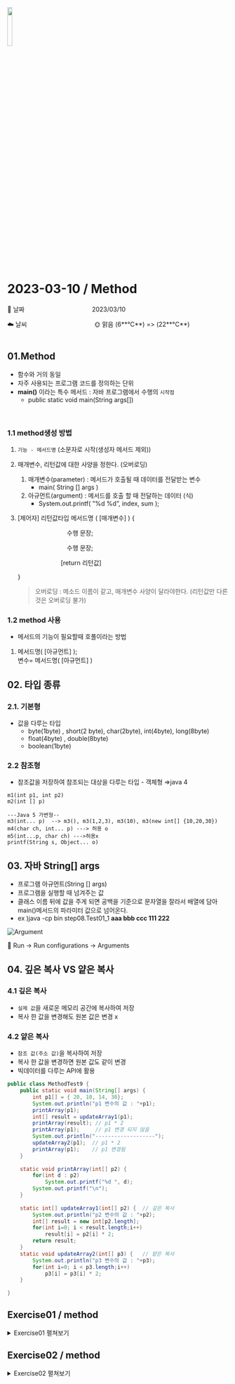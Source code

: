 <img src="https://noticon-static.tammolo.com/dgggcrkxq/image/upload/v1566913897/noticon/xbvewg1m3azbpnrzck1k.png" height="15%" width="15%">

# 2023-03-10 / Method 

📆 날짜           2023/03/10

☁️ 날씨           🌞 맑음  (6**°C**)  => (22**°C**)  <br/> <br/>



## **01.Method**

- 함수와 거의 동일
- 자주 사용되는 프로그램 코드를 정의하는 단위
- **main()** 이라는 특수 메서드 : 자바 프로그램에서 수행의 `시작점`
    - public static void main(String args[])
<br/>

### **1.1 method생성 방법**

1. `기능 - 메서드명` (소문자로 시작(생성자 메서드 제외))
2. 매개변수, 리턴값에 대한 사양을 정한다. (오버로딩)
    1. 매개변수(parameter) : 메서드가 호출될 때 데이터를 전달받는 변수
        - main( String [] args )
    2. 아규먼트(argument) : 메서드를 호출 할 때 전달하는 데이터 (식)
        - System.out.printf( ”%d %d”, index, sum );
3.  [제어자] 리턴값타입 메서드명 ( [매개변수] ) { 
    
            수행 문장;
    
            수행 문장;
    
            [return 리턴값]
    
     }

    > 오버로딩 : 메소드 이름이 같고, 매개변수 사양이 달라야한다. (리턴값만 다른것은 오버로딩 불가)


### **1.2 method  사용**

- 메서드의 기능이 필요할때 호풀이라는 방법
1. 메서드명( [아규먼트] );<br/>
변수= 메서드명( [아규먼트] )

##  **02. 타입 종류**

### 2.1. 기본형

- 값을 다루는 타입
    - byte(1byte) , short(2 byte), char(2byte), int(4byte), long(8byte)
    - float(4byte) , double(8byte)
    - boolean(1byte)

### 2.2 참조형

- 참조값을 저장하여 참조되는 대상을 다루는 타입 - 객체형 ⇒java 4

```
m1(int p1, int p2)
m2(int [] p)

---Java 5 가변형--
m3(int... p)  --> m3(), m3(1,2,3), m3(10), m3(new int[] {10,20,30})
m4(char ch, int... p) ---> 허용 o
m5(int...p, char ch) --->허용x 
printf(String s, Object... o) 
```

## **03. 자바 String[] args**

- 프로그램 아규먼트(String [] args)
- 프로그램을 실행할 때 넘겨주는 값
- 클래스 이름 뒤에 값을 주게 되면 공백을 기준으로 문자열을 잘라서 배열에 담아 main()메서드의 파라미터 값으로 넘어온다.
- ex )java -cp bin step08.Test01_1 **aaa bbb ccc 111 222**

![Argument](https://user-images.githubusercontent.com/55836020/224861907-c866a1eb-7206-417c-9dac-263020253c5c.png)

:balloon: Run → Run configurations → Arguments

## **04. 깊은 복사 VS 얕은 복사**

### 4.1 깊은 복사

- `실제 값`을 새로운  메모리 공간에 복사하여 저장
- 복사 한 값을 변경해도 원본 값은 변경 x

### 4.2  얕은 복사

- `참조 값(주소 값)`을 복사하여 저장
- 복사 한 값을 변경하면 원본 값도 같이 변경
- 빅데이터를 다루는 API에 활용

```java
public class MethodTest9 {
	public static void main(String[] args) {
		int p1[] = { 20, 10, 14, 30};
		System.out.println("p1 변수의 값 : "+p1);
		printArray(p1);
		int[] result = updateArray1(p1);
		printArray(result); // p1 * 2
		printArray(p1);     // p1 변경 되지 않음
		System.out.println("-------------------");
		updateArray2(p1);  // p1 * 2
		printArray(p1);    // p1 변경됨
	}
	
	static void printArray(int[] p2) {
		for(int d : p2)
			System.out.printf("%d ", d);
		System.out.printf("\n");
	}
	
	static int[] updateArray1(int[] p2) {  // 깊은 복사
		System.out.println("p2 변수의 값 : "+p2);
		int[] result = new int[p2.length];
		for(int i=0; i < result.length;i++)
			result[i] = p2[i] * 2;
		return result;
	} 
	static void updateArray2(int[] p3) {   // 얕은 복사
		System.out.println("p3 변수의 값 : "+p3);
		for(int i=0; i < p3.length;i++)
			p3[i] = p3[i] * 2;
	}
	
}
```
## **Exercise01 / method**

<details>
<summary>Exercise01 펼쳐보기</summary>
<div markdown="1">

1️⃣ **[ 실습 1 ]**

1. 클래스명 : MethodLab1
2. 구현해야 하는 추가 메서드 2개 (static 붙여서)
    
    매개변수 : 없음
    리턴값 : 없음
    메서드명 : printTitle
    기능 : 우리 자바 교재의 책제목을 화면에 출력한다.(개행처리 제외)
    
    매개변수 : 없음
    리턴값 : int
    메서드명 : getPrice
    기능 : 우리 자바 교재의 책 가격을 리턴한다.
    
3. main() 메서드에서는 위에 정의한 메서드들을 호출하고
다음과 같은 결과가 출력되도록 구현한다.
    
    [ 실행 결과 ]
    
    우리의 자바교재명은 <이것이 자바다>입니다.
    가격은 36,000원입니다.
    

```java
public class MethodLab1 {
	public static void main(String[] args) {
		System.out.print("우리의 자바교재명은 <");
		printTitle();
		System.out.println("> 입니다.");
		System.out.printf("가격은 %,d원입니다.",getPrice());
		
	}
	
	static void printTitle() {
		System.out.print("이것이 자바다");
	}
	static int getPrice() {
		return 36000;
	}
}
```
2️⃣ **[ 실습 2]**

1. 클래스명 : MethodLab2
2. 구현해야 하는 추가 메서드 (static 붙여서)
매개변수 : char 타입 1개, int 타입 1 개
리턴값 : 없음
메서드명 : 임의로
기능 : 첫 번째 아규먼트로 전달된 문자를
두 번째 아규먼트로 전달된 숫자의 행으로 구성되는 삼각형을 출력한다.
(출력해야 하는 삼각형 모양은 3번을 참고한다.-직각삼각형)
3. main() 메서드에서는 다음과 같이 아규먼트를 전달하면서 2번에 구현한 메서드를 다음과 같이 호출한다.
    
    xxxx('@', 3)
    
      @<br/>
     @@<br/>
    @@@
    

```java
public class MethodLab2 {

	public static void main(String[] args) {
		printTriangle('@',3);
		printTriangle('%',4);
		printTriangle('A',5);
		

	}
	
	static void printTriangle(char c, int n ) {
		int num = n-1;
		for(int i=0;i<n;i++) {
			for(int j=0;j<n;j++) {
				if(j >=num)
				System.out.print(c);
				else System.out.print(" ");
			}
			num--;
			System.out.println();
			}
		}
	
}
```

3️⃣ **[ 실습 3]**

1. 클래스명 : MethodLab3
2. 구현해야 하는 추가 메서드(static 붙여서)
    
    매개변수 : int 타입으로 1개
    리턴값 : boolean
    메서드명 : isEven
    기능 : 매개변수를 통해서 전달받은 숫자가 짝수면 true 를 리턴하고
    홀수면 false를 리턴한다.
    
3. main() 메서드에서는 위에 정의한 메서드를 호출하고
다음과 같이 결과가 되도록 구현한다.
    
    2번에서 구현한 함수를 다음과 같은 아규먼트를 전달하여 호출하는 것으로 정한다.
    
     xxxx(10)
     xxxx(13)
    
    [ 실행 결과 ]
    
     10은 짝수 입니다.
     13은 홀수 입니다.
    
    (*) 2번의 함수를 호출하고 리턴결과가 참인지 거짓인지에 따라
    위와 같은 결과가 출력되도록 구현하는데 반드시 3항 연산자(조건 연산자)를 사용한다.
    

```java
public class MethodLab3 {
	public static void main(String[] args) {

		boolean bool = isEven(10);
		 System.out.printf("10은 %s 입니다.\n" , bool ? "짝수" : "홀수" );
		 
		 bool = isEven(13);
		 System.out.printf("13은 %s 입니다.\n" , bool ? "짝수" : "홀수" );
	}
	static boolean isEven(int num) {
		if(num%2 == 0) return true;
		else return false;
	}
}
```

1️⃣ **[ 실습 4 ]**

1. 클래스명 : MethodLab4
2. 구현해야 하는 추가 메서드 (static 붙여서)
매개변수 : int 타입으로 2 개
리턴값 : int 타입으로 1개
메서드명 : 임의로
기능 : 전달받은 2개의 데이터 중에서 큰 값에서 작은 값의
차를 리턴 두 값이 동일하면 0 을 리턴한다.
10, 20 이 전달되면 ---> 10 리턴
20, 5 가 전달되면 ---> 15 리턴
5, 30 이 전달되면 ---> 25 리턴
6, 3 이 전달되면 ---> 3 리턴
3. main() 메서드에서는
1부터 30 사이의 난수 2 개를 추출하여 2번에서 구현된 메서드를 호출하고
리턴되는 결과를 가지고 다음과 같은 형식으로 출력한다.
"X 와 Y 의 차는 W 입니다."
----> 5회 반복
    
    [ 실행 결과 ]
    
    X 와 Y 의 차는 W 입니다.
    X 와 Y 의 차는 W 입니다.
    X 와 Y 의 차는 W 입니다.
    X 와 Y 의 차는 W 입니다.
    X 와 Y 의 차는 W 입니다.
    

```java
public class MethodLab4 {

	public static void main(String[] args) {
		int firstRan= 0;
		int secondRan=0;
		
		for(int i=0; i<5; i++) {
			firstRan = (int)(Math.random()*30)+1;
			secondRan = (int)(Math.random()*30)+1;
			System.out.printf("%d 와 %d의 차는 %d 입니다.\n" , firstRan,secondRan, sub(firstRan,secondRan));
		}

	}
	
	static int sub(int a , int b) {
		int result = a-b;
		
		if(b>a) result = b-a;
		
		return result;
	}

}
```


1️⃣ **[ 실습 5]**

1. 클래스명 : MethodLab5
2. 구현해야 하는 메서드
public static int getRandom(int n)
1 부터 n 까지 범위의 난수 리턴
public static int getRandom(int n1, int n2)
n1 부터 n2 범위의 난수 리턴
3. main() 메서드
getRandom(10) 을 5번 호출하고 리턴값을 하나의 행에 출력한다.
x, x, x, x, x
    
    getRandom(10, 20) 을 5번 호출하고 리턴값을 하나의 행에 출력한다.
    
    x, x, x, x, x
    

```java
public class MethodLab5 {
	public static void main(String[] args) {
		for (int i = 0; i < 5; i++) {
			if (i < 4)
				System.out.print(getRandom(10) + ", ");
			else
				System.out.println(getRandom(10));
		}
		System.out.println("--------------------------------");
		for (int i = 0; i < 5; i++) {
			if (i < 4)
				System.out.print(getRandom(10, 20) + ", ");
			else
				System.out.println(getRandom(10, 20));
		}
	}

	public static int getRandom(int n) {
		return (int) (Math.random() * n) + 1;
	}

	public static int getRandom(int n1, int n2) {
		int biggerNum = n1;
		int smallerNum = n2;
		
		if(n2>n1) {
			biggerNum = n2;
			smallerNum = n1; 
		}
		return (int) (Math.random() * (biggerNum - smallerNum + 1)) + smallerNum;
	}
}
```
</div>
</details>

## Exercise02 / method
<details>
<summary>Exercise02 펼쳐보기</summary>
<div markdown="1">


1️⃣ **[ 실습 1 ]**

1. 클래스명 : MethodLab6
2. 정의해야 하는 메서드
메서드명 : maxNumArray
매개변수 타입 : int[]
리턴값의 타입 : int
    
    매개변수에 전달된 배열의 원소값들 중에서 가장 큰값 리턴
    3. main() 메서드에서 maxNumArray 를 3번 호출한다.
    다음 배열들을 전달하여
    배열 1 : 10, 20, 30
    배열 2 : 100, 500, 300, 200, 400
    배열 3 : 1, 10, 3, 4, 5, 8, 7, 6, 9, 2
    
    호출하고 리턴값을 다음과 같이 출력한다.
    
    가장 큰 값은 30 입니다.
    가장 큰 값은 500 입니다.
    가장 큰 값은 10 입니다.
    

```java
public class MethodLab6 {
	public static void main(String[] args) {
		
		int max1 = maxNumArray(new int[] {10,20,30}) ;
		int max2 = maxNumArray(new int[] {100,500,300,200,400});
		int max3 = maxNumArray(new int[] {1,10,3,4,5,8,7,9,2});
		
		System.out.println("가장 큰 값은 "+ max1 + "입니다.");
		System.out.println("가장 큰 값은 "+ max2 + "입니다.");
		System.out.println("가장 큰 값은 "+ max3 + "입니다.");
		
	}
	
	static int maxNumArray(int [] num) {
		int max = num[0];
		
		for(int i=1; i<num.length; i++) {
			if(max < num[i]) max=num[i];

		return max;
	}

}
```

<br/>

2️⃣ **[ 실습 2]**

1. 클래스명 : MethodLab7
2. 정의해야 하는 메서드(2개)
메서드명 : powerArray
매개변수 타입 : int
리턴값의 타입 : int[]
기능 : 1부터 10까지의 값으로 구성되는 배열을 만들어
매개변수에 전달된 값만큼 배수로 element 값들을 변경하여 리턴한다.
    
    메서드명 : printArray
    매개변수 타입 : int[]
    리턴값의 타입 : void
    기능 : 매개변수를 통해서 전달된 배열을 element 값들을 다음 형식으로 출력한다.
    
    x,x,x,x,x,x,x,x,x,x
    
3. main() 메서드에서 powerArray() 를 다음과 같이 아규먼트를 전달하여 3번 호출하고 리턴된
배열을 printArray() 에 전달하여 각 element 값을 출력한다.
    
    powerArray(2);
    powerArray(3);
    powerArray(4);
    
    [ 실행 결과 ]
    
    2,4,6,8,10,12,14,16,18,20
    3,6,9,12,15,18,21,24,27,30
    4,8,12,16,20,24,28,32,36,40
    

```java
public class MethodLab7 {
	public static void main(String[] args) {
		
		printArray(powerArray(2));
		printArray(powerArray(3));
		printArray(powerArray(4));
	}
	
	static int [] powerArray(int num) {
		int [] result = new int[10];
		
		for(int i=0 ; i<result.length ;i++) {
			result[i] = (i+1)*num;
		}
		return result;
	}
	
	static void printArray(int [] nums) {
		for(int i=0; i<nums.length ; i++) {
			 System.out.print(nums[i]+",");
			if(i == nums.length-1) System.out.println(nums[i]);
			
		}
	}
}
```

<br/>

3️⃣ **[ 실습 3]**

1. 클래스명 : MethodLab8
2. 정의해야 하는 메서드
메서드명 : addEven
매개변수 타입 : int...
리턴값의 타입 : int
기능 : 0 개 이상의 int 타입의 데이터들을 전달받아 짝수들의 합만 구하여 리턴한다.
아규먼트가 한 개도 전달되지 않으면 -1을 리턴한다.
3. 다음과 같이 addEven() 을 호출하고 리턴 결과를 화면에 출력한다.
    
    addEven(10, 2, 5, 13, 7)
    addEven(11, 22, 33, 44, 55, 66)
    addEven()
    addEven(100, 101, 103)
    
    [ 실행 결과 ]
    
    호출 1 : 12
    호출 2 : 132
    호출 3 : -1
    호출 4 : 100
    

```java
public class MethodLab8 {
	public static void main(String[] args) {

		System.out.println("호출 1 : " + addEven(10, 2, 5, 13, 7));
		System.out.println("호출 2 : " + addEven(11, 22, 33, 44, 55, 66));
		System.out.println("호출 3 : " + addEven());
		System.out.println("호출 4 : " + addEven(100, 101, 103));
		
	}
	
	static int addEven(int... nums) {
		int sum = 0;
		if(nums.length == 0) return -1;
		
		for(int i=0 ; i<nums.length ;i++) {
			if(nums[i]%2 == 0) sum += nums[i] ; 
		}
		
		return sum;
	}
}
```

<br/>

1️⃣ **[ 실습 4 ]**

1. 클래스명 : MethodLab9
2. 정의해야 하는 메서드
메서드명 : isRightTriangle
매개변수 타입 : int width, int height, int hypo
리턴값의 타입 : boolean
기능 : 너비와 높이 그리고 빗변의 데이터를 받아서 직각삼각형인지 판별하고(순서도작성-04.pdf 참조)
직각삼각형이면 true 를 아니면 false 를 리턴한다.
3. 다음과 같이 isRightTriangle() 을 호출하고 리턴 결과를 화면에 출력한다.
    
    isRightTriangle(3, 4, 5)
    isRightTriangle(1, 2, 3)
    
    [ 실행 결과 ]
    
    true
    false
    

```java
public class MethodLab9 {
	public static void main(String[] args) {
		System.out.println(isRightTriangle(3, 4, 5));
		System.out.println(isRightTriangle(1, 2, 3));
	}
	
	static boolean isRightTriangle(int width, int height, int hypo) {
		boolean result= false;
		
		if( Math.pow(hypo,2) - Math.pow(width,2)-Math.pow(height,2) == 0) result = true;
		
		if(width<=0 || height<=0 || hypo<=0) result = false;
		
		return result;

	}
}
```

<br/>

1️⃣ **[ 실습 5]**

1. 클래스명 : MethodLab10
2. 정의해야 하는 메서드
메서드명 : powerArray
매개변수 타입 : int 타입배열, int
리턴값의 타입 : void
기능 : 첫 번째 아규먼트로 전달된 배열의 element 값들을 두 번째 아규먼트로 전달된 값만큼 배수로 만들어 변경한다.
두 번째 아규먼트가 2~5 사이가 아니면 아무것도 수행하지 않고 그냥 리턴한다.
3. 다음과 같이 powerArray() 를 호출하고 리턴 결과를 화면에 출력한다.
    
    int a1[] = new int[] { 1,2,3,4,5};
    MethodLab7.printArray(a1);
    powerArray(a1, 3)
    MethodLab7.printArray(a1);
    
    int a2[] = new int[] { 10,20,30,40,50, 60 };
    MethodLab7.printArray(a2);
    powerArray(a2, 10)
    MethodLab7.printArray(a2);
    
    [ 실행 결과 ]
    
    1,2,3,4,5
    3,6,9,12,15
    
    10,20,30,40,50,60
    100,200,300,400,500,600
    

```java
public class MethodLab10 {

	public static void main(String[] args) {
		int a1[] = new int[] { 1,2,3,4,5};
		MethodLab7.printArray(a1);
		powerArray(a1, 3);
		MethodLab7.printArray(a1);
		
		System.out.println();
		int a2[] = new int[] { 10,20,30,40,50, 60 };
		MethodLab7.printArray(a2);
		powerArray(a2, 10);
		MethodLab7.printArray(a2);

	}
	
	static void powerArray(int [] nums, int n) {
		if(n<2 && n>5) return;

		for(int i=0 ; i<nums.length ; i++) {
			nums[i] *= n;
		}
	}

}
```

</aside>
</div>
</details>
